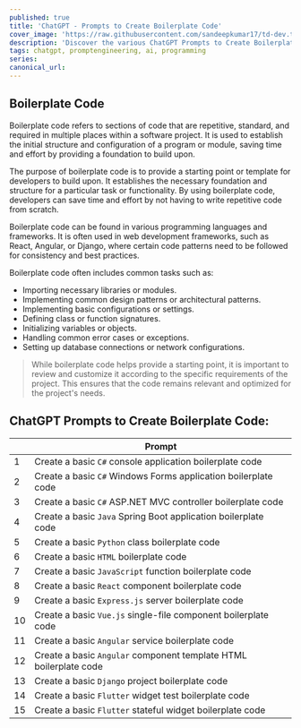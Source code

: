 ```yaml
---
published: true
title: 'ChatGPT - Prompts to Create Boilerplate Code'
cover_image: 'https://raw.githubusercontent.com/sandeepkumar17/td-dev.to/master/assets/blog-cover/open-ai-chat-gpt.jpg'
description: 'Discover the various ChatGPT Prompts to Create Boilerplate Code'
tags: chatgpt, promptengineering, ai, programming
series:
canonical_url:
---
```


## Boilerplate Code
Boilerplate code refers to sections of code that are repetitive, standard, and required in multiple places within a software project. It is used to establish the initial structure and configuration of a program or module, saving time and effort by providing a foundation to build upon.

The purpose of boilerplate code is to provide a starting point or template for developers to build upon. It establishes the necessary foundation and structure for a particular task or functionality. By using boilerplate code, developers can save time and effort by not having to write repetitive code from scratch.

Boilerplate code can be found in various programming languages and frameworks. It is often used in web development frameworks, such as React, Angular, or Django, where certain code patterns need to be followed for consistency and best practices.

Boilerplate code often includes common tasks such as:
* Importing necessary libraries or modules.
* Implementing common design patterns or architectural patterns.
* Implementing basic configurations or settings.
* Defining class or function signatures.
* Initializing variables or objects.
* Handling common error cases or exceptions.
* Setting up database connections or network configurations.

> While boilerplate code helps provide a starting point, it is important to review and customize it according to the specific requirements of the project. This ensures that the code remains relevant and optimized for the project's needs.

## ChatGPT Prompts to Create Boilerplate Code:

|  | Prompt |
| --- | --- |
| 1 | Create a basic `C#` console application boilerplate code |
| 2 | Create a basic `C#` Windows Forms application boilerplate code |
| 3 | Create a basic `C#` ASP.NET MVC controller boilerplate code |
| 4 | Create a basic `Java` Spring Boot application boilerplate code |
| 5 | Create a basic `Python` class boilerplate code |
| 6 | Create a basic `HTML` boilerplate code |
| 7 | Create a basic `JavaScript` function boilerplate code |
| 8 | Create a basic `React` component boilerplate code |
| 9 | Create a basic `Express.js` server boilerplate code |
| 10 | Create a basic `Vue.js` single-file component boilerplate code |
| 11 | Create a basic `Angular` service boilerplate code |
| 12 | Create a basic `Angular` component template HTML boilerplate code |
| 13 | Create a basic `Django` project boilerplate code |
| 14 | Create a basic `Flutter` widget test boilerplate code |
| 15 | Create a basic `Flutter` stateful widget boilerplate code |
